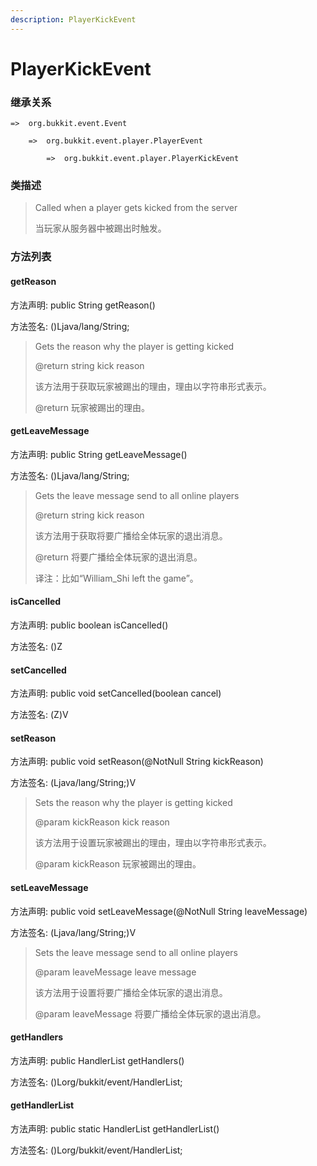 ```yaml
---
description: PlayerKickEvent
---
```


# PlayerKickEvent

### 继承关系

    =>  org.bukkit.event.Event

        =>  org.bukkit.event.player.PlayerEvent

            =>  org.bukkit.event.player.PlayerKickEvent

### 类描述

> Called when a player gets kicked from the server
> 
> <p>
> 
> 当玩家从服务器中被踢出时触发。

### 方法列表

#### getReason

方法声明: public String getReason()

方法签名: ()Ljava/lang/String;

> Gets the reason why the player is getting kicked
> 
> @return string kick reason
> 
> <p>
> 
> 该方法用于获取玩家被踢出的理由，理由以字符串形式表示。
> 
> @return 玩家被踢出的理由。

#### getLeaveMessage

方法声明: public String getLeaveMessage()

方法签名: ()Ljava/lang/String;

> Gets the leave message send to all online players
> 
> @return string kick reason
> 
> <p>
> 
> 该方法用于获取将要广播给全体玩家的退出消息。
> 
> @return 将要广播给全体玩家的退出消息。
> 
> <p>
> 
> 译注：比如“William_Shi left the game”。

#### isCancelled

方法声明: public boolean isCancelled()

方法签名: ()Z

#### setCancelled

方法声明: public void setCancelled(boolean cancel)

方法签名: (Z)V

#### setReason

方法声明: public void setReason(@NotNull String kickReason)

方法签名: (Ljava/lang/String;)V

> Sets the reason why the player is getting kicked
> 
> @param kickReason kick reason
> 
> <p>
> 
> 该方法用于设置玩家被踢出的理由，理由以字符串形式表示。
> 
> @param kickReason 玩家被踢出的理由。

#### setLeaveMessage

方法声明: public void setLeaveMessage(@NotNull String leaveMessage)

方法签名: (Ljava/lang/String;)V

> Sets the leave message send to all online players
> 
> @param leaveMessage leave message
> 
> <p>
> 
> 该方法用于设置将要广播给全体玩家的退出消息。
> 
> @param leaveMessage 将要广播给全体玩家的退出消息。

#### getHandlers

方法声明: public HandlerList getHandlers()

方法签名: ()Lorg/bukkit/event/HandlerList;

#### getHandlerList

方法声明: public static HandlerList getHandlerList()

方法签名: ()Lorg/bukkit/event/HandlerList;